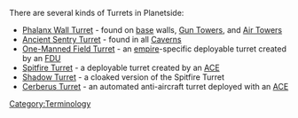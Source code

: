There are several kinds of Turrets in Planetside:

- [Phalanx Wall Turret](Phalanx.md "wikilink") - found on
  [base](base.md "wikilink") walls, [Gun Towers](Gun_tower.md "wikilink"),
  and [Air Towers](Air_tower.md "wikilink")
- [Ancient Sentry Turret](Ancient_Sentry_Turret.md "wikilink") - found in
  all [Caverns](Cavern.md "wikilink")
- [One-Manned Field Turret](One-Manned_Field_Turret.md "wikilink") - an
  [empire](empire.md "wikilink")-specific deployable turret created by an
  [FDU](FDU.md "wikilink")
- [Spitfire
  Turret](Adaptive_Construction_Engine.md#Spitfire_Turret "wikilink") - a
  deployable turret created by an [ACE](ACE.md "wikilink")
- [Shadow Turret](Shadow_Turret.md "wikilink") - a cloaked version of the
  Spitfire Turret
- [Cerberus Turret](Cerberus_Turret.md "wikilink") - an automated
  anti-aircraft turret deployed with an [ACE](ACE.md "wikilink")

[Category:Terminology](Category:Terminology.md "wikilink")
